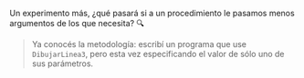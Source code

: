 Un experimento más, ¿qué pasará si a un procedimiento le pasamos menos argumentos de los que necesita? :mag:

> Ya conocés la metodología: escribí un programa que use `DibujarLinea3`, pero esta vez especificando el valor de sólo uno de sus parámetros. 
